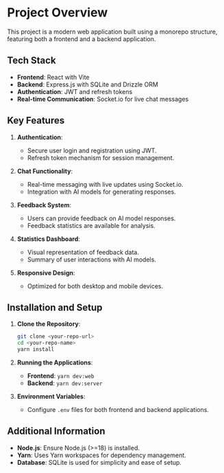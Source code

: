 # Project Overview

This project is a modern web application built using a monorepo structure, featuring both a frontend and a backend application.

## Tech Stack

- **Frontend**: React with Vite
- **Backend**: Express.js with SQLite and Drizzle ORM
- **Authentication**: JWT and refresh tokens
- **Real-time Communication**: Socket.io for live chat messages

## Key Features

1. **Authentication**:
   - Secure user login and registration using JWT.
   - Refresh token mechanism for session management.

2. **Chat Functionality**:
   - Real-time messaging with live updates using Socket.io.
   - Integration with AI models for generating responses.

3. **Feedback System**:
   - Users can provide feedback on AI model responses.
   - Feedback statistics are available for analysis.

4. **Statistics Dashboard**:
   - Visual representation of feedback data.
   - Summary of user interactions with AI models.

5. **Responsive Design**:
   - Optimized for both desktop and mobile devices.

## Installation and Setup

1. **Clone the Repository**:

   ```bash
   git clone <your-repo-url>
   cd <your-repo-name>
   yarn install
   ```

2. **Running the Applications**:
   - **Frontend**: `yarn dev:web`
   - **Backend**: `yarn dev:server`

3. **Environment Variables**:
   - Configure `.env` files for both frontend and backend applications.

## Additional Information

- **Node.js**: Ensure Node.js (>=18) is installed.
- **Yarn**: Uses Yarn workspaces for dependency management.
- **Database**: SQLite is used for simplicity and ease of setup.

